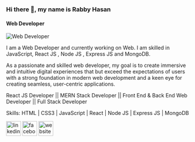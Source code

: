 ### Hi there 👋, my name is  Rabby Hasan
#### Web Developer
![Web Developer](https://media.licdn.com/dms/image/D4E16AQHOmY187BEsnA/profile-displaybackgroundimage-shrink_350_1400/0/1693374619303?e=1708560000&v=beta&t=YmRSHHWsy2KCSV6IyuBlNV4ElgH0PBBaQx-3J6oTGgA)

I am a Web Developer and currently working on Web. I am skilled in JavaScript, React JS , Node JS , Express JS and MongoDB.

As a passionate and skilled web developer, my goal is to create immersive and intuitive digital experiences that but exceed the expectations of users with a strong foundation in modern web development and a keen eye for creating seamless, user-centric applications.



React JS Developer || MERN Stack Developer || Front End & Back End Web Developer || Full Stack Developer

Skills: HTML | CSS3 | JavaScript | React | Node JS | Express JS | MongoDB 



[<img src='https://cdn.jsdelivr.net/npm/simple-icons@3.0.1/icons/linkedin.svg' alt='linkedin' height='40'>](https://www.linkedin.com/in/rabby-hasan-dev/)  [<img src='https://cdn.jsdelivr.net/npm/simple-icons@3.0.1/icons/facebook.svg' alt='facebook' height='40'>](https://www.facebook.com/rabbyhasandev)  [<img src='https://cdn.jsdelivr.net/npm/simple-icons@3.0.1/icons/icloud.svg' alt='website' height='40'>](https://rabbyhasan.netlify.app/)  


